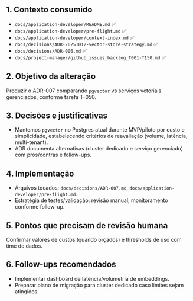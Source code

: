 ## 1. Contexto consumido
- `docs/application-developer/README.md` ✅
- `docs/application-developer/pre-flight.md` ✅
- `docs/application-developer/context-index.md` ✅
- `docs/decisions/ADR-20251012-vector-store-strategy.md` ✅
- `docs/decisions/ADR-006.md` ✅
- `docs/project-manager/github_issues_backlog_T001-T150.md` ✅

## 2. Objetivo da alteração
Produzir o ADR-007 comparando `pgvector` vs serviços vetoriais gerenciados, conforme tarefa T-050.

## 3. Decisões e justificativas
- Mantemos `pgvector` no Postgres atual durante MVP/piloto por custo e simplicidade, estabelecendo critérios de reavaliação (volume, latência, multi-tenant).
- ADR documenta alternativas (cluster dedicado e serviço gerenciado) com prós/contras e follow-ups.

## 4. Implementação
- Arquivos tocados: `docs/decisions/ADR-007.md`, `docs/application-developer/pre-flight.md`.
- Estratégia de testes/validação: revisão manual; monitoramento conforme follow-up.

## 5. Pontos que precisam de revisão humana
Confirmar valores de custos (quando orçados) e thresholds de uso com time de dados.

## 6. Follow-ups recomendados
- Implementar dashboard de latência/volumetria de embeddings.
- Preparar plano de migração para cluster dedicado caso limites sejam atingidos.
